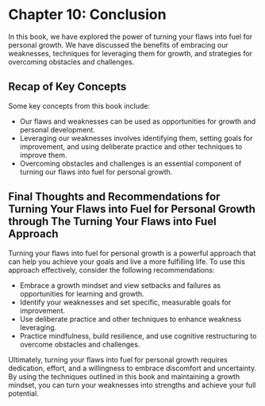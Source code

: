Chapter 10: Conclusion
======================

In this book, we have explored the power of turning your flaws into fuel for personal growth. We have discussed the benefits of embracing our weaknesses, techniques for leveraging them for growth, and strategies for overcoming obstacles and challenges.

Recap of Key Concepts
---------------------

Some key concepts from this book include:

* Our flaws and weaknesses can be used as opportunities for growth and personal development.
* Leveraging our weaknesses involves identifying them, setting goals for improvement, and using deliberate practice and other techniques to improve them.
* Overcoming obstacles and challenges is an essential component of turning our flaws into fuel for personal growth.

Final Thoughts and Recommendations for Turning Your Flaws into Fuel for Personal Growth through The Turning Your Flaws into Fuel Approach
-----------------------------------------------------------------------------------------------------------------------------------------

Turning your flaws into fuel for personal growth is a powerful approach that can help you achieve your goals and live a more fulfilling life. To use this approach effectively, consider the following recommendations:

* Embrace a growth mindset and view setbacks and failures as opportunities for learning and growth.
* Identify your weaknesses and set specific, measurable goals for improvement.
* Use deliberate practice and other techniques to enhance weakness leveraging.
* Practice mindfulness, build resilience, and use cognitive restructuring to overcome obstacles and challenges.

Ultimately, turning your flaws into fuel for personal growth requires dedication, effort, and a willingness to embrace discomfort and uncertainty. By using the techniques outlined in this book and maintaining a growth mindset, you can turn your weaknesses into strengths and achieve your full potential.
